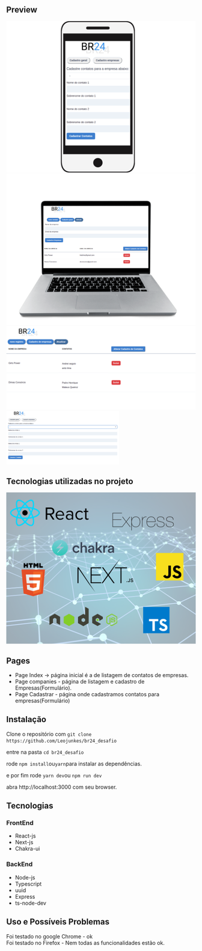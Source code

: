 ## Preview

<img  src='public/imagens/cellcadastrobr24.png' />

<img  src='public/imagens/pccadastrobr24.png'/>

<img  src='public/imagens/cadastrobr24.png' />

<img width='300' src='public/imagens/cadastrobr241.png' />

## Tecnologias utilizadas no projeto

<img  src="public/imagens/tecnologias.png" />

## Pages

- Page Index -> página inicial é a de listagem de contatos de empresas.
- Page companies - página de listagem e cadastro de Empresas(Formulário).
- Page Cadastrar - página onde cadastramos contatos para empresas(Formulário)

## Instalação

Clone o repositório com ```git clone https://github.com/Leojunkes/br24_desafio```

entre na pasta ```cd br24_desafio```

rode ```npm install```ou```yarn```para instalar as dependências.

e por fim rode ```yarn dev```ou ```npm run dev```

abra http://localhost:3000 com seu browser.

## Tecnologias

### FrontEnd
- React-js
- Next-js
- Chakra-ui

### BackEnd
- Node-js<br>
- Typescript
- uuid
- Express
- ts-node-dev

## Uso e Possíveis Problemas

Foi testado no google Chrome - ok <br>
Foi testado no Firefox - Nem todas as funcionalidades estão ok.





